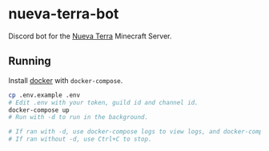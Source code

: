 # nueva-terra-bot

Discord bot for the [Nueva Terra](https://discord.gg/NqCFdtD8Xh) Minecraft Server.

## Running

Install [docker](https://www.docker.com/) with `docker-compose`.

```sh
cp .env.example .env
# Edit .env with your token, guild id and channel id.
docker-compose up
# Run with -d to run in the background.

# If ran with -d, use docker-compose logs to view logs, and docker-compose down to stop.
# If ran without -d, use Ctrl+C to stop.
```

